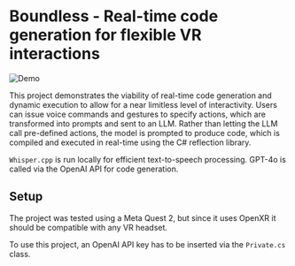 # Boundless - Real-time code generation for flexible VR interactions
![Demo](https://github.com/mvnowak/boundless/blob/main/Assets/demo_2.gif)

This project demonstrates the viability of real-time code generation and dynamic execution to allow for a near limitless level of interactivity.
Users can issue voice commands and gestures to specify actions, which are transformed into prompts and sent to an LLM.
Rather than letting the LLM call pre-defined actions, the model is prompted to produce code, which is compiled and executed in real-time using the C# reflection library.

`Whisper.cpp` is run locally for efficient text-to-speech processing. GPT-4o is called via the OpenAI API for code generation.

## Setup
The project was tested using a Meta Quest 2, but since it uses OpenXR it should be compatible with any VR headset.

To use this project, an OpenAI API key has to be inserted via the `Private.cs` class.
